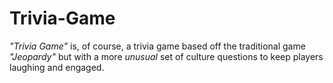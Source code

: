 # Trivia-Game

*"Trivia Game"* is, of course, a trivia game based off the traditional game *"Jeopardy"* but with a more *unusual* set of culture questions to keep players laughing and engaged.

